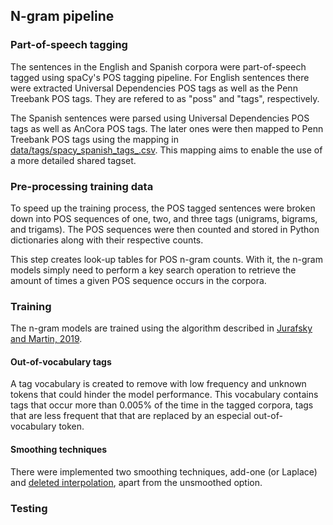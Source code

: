 ## N-gram pipeline

### Part-of-speech tagging
The sentences in the English and Spanish corpora were part-of-speech tagged using spaCy's POS tagging pipeline.
For English sentences there were extracted Universal Dependencies POS tags as well as the Penn Treebank POS tags.
They are refered to as "poss" and "tags", respectively.

The Spanish sentences were parsed using Universal Dependencies POS tags as well as AnCora POS tags. The later ones were then mapped to Penn Treebank POS tags using the mapping in [data/tags/spacy_spanish_tags_.csv](data/tags/spacy_spanish_tags_.csv). This mapping aims to enable the use of a more detailed shared tagset.

### Pre-processing training data
To speed up the training process, the POS tagged sentences were broken down into POS sequences of one, two, and three tags (unigrams, bigrams, and trigams). The POS sequences were then counted and stored in Python dictionaries along with their respective counts.

This step creates look-up tables for POS n-gram counts. With it, the n-gram models simply need to perform a key search operation to retrieve the amount of times a given POS sequence occurs in the corpora.

### Training
The n-gram models are trained using the algorithm described in [Jurafsky and Martin, 2019](https://web.stanford.edu/~jurafsky/slp3/3.pdf).

#### Out-of-vocabulary tags
A tag vocabulary is created to remove with low frequency and unknown tokens that could hinder the model performance. This vocabulary contains tags that occur more than 0.005% of the time in the tagged corpora, tags that are less frequent that that are replaced by an especial out-of-vocabulary token.

#### Smoothing techniques
There were implemented two smoothing techniques, add-one (or Laplace) and [deleted interpolation](https://web.stanford.edu/~jurafsky/slp3/8.pdf), apart from the unsmoothed option.

### Testing
